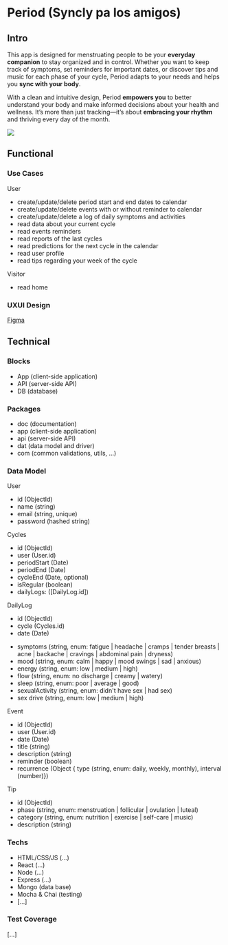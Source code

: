 # Period (Syncly pa los amigos)

## Intro

This app is designed for menstruating people to be your **everyday companion** to stay organized and in control. Whether you want to keep track of symptoms, set reminders for important dates, or discover tips and music for each phase of your cycle, Period adapts to your needs and helps you **sync with your body**.

With a clean and intuitive design, Period **empowers you** to better understand your body and make informed decisions about your health and wellness. It’s more than just tracking—it’s about **embracing your rhythm** and thriving every day of the month.

![](https://i.giphy.com/media/v1.Y2lkPTc5MGI3NjExcno0Z21nOWxudXRiNXhlajY3dWF5eDBwM3Vjdm9xMnhzaThtcDZtdCZlcD12MV9pbnRlcm5hbF9naWZfYnlfaWQmY3Q9Zw/j10NjRC0rU0IrIIbaA/giphy.gif)

## Functional

### Use Cases

User
- create/update/delete period start and end dates to calendar
- create/update/delete events with or without reminder to calendar
- create/update/delete a log of daily symptoms and activities
- read data about your current cycle
- read events reminders
- read reports of the last cycles    
- read predictions for the next cycle in the calendar
- read user profile
- read tips regarding your week of the cycle

Visitor
- read home

### UXUI Design

[Figma](https://www.figma.com/design/0axquRKAMeYzYictpTqeQX/Period?node-id=0-1&t=9KYWTC76WtFOT8jc-1)

## Technical

### Blocks

- App (client-side application)
- API (server-side API)
- DB (database)

### Packages

- doc (documentation)
- app (client-side application)
- api (server-side API)
- dat (data model and driver)
- com (common validations, utils, ...)

### Data Model

User
- id (ObjectId)
- name (string)
- email (string, unique)
- password (hashed string)

Cycles
- id (ObjectId)
- user (User.id)
- periodStart (Date)
- periodEnd (Date)
- cycleEnd (Date, optional)
- isRegular (boolean)
- dailyLogs: ([DailyLog.id])

DailyLog
- id (ObjectId)
- cycle (Cycles.id)
- date (Date)
<!-- - pregnancyChance (string, enum: low | medium | high) -->
- symptoms (string, enum: fatigue | headache | cramps | tender breasts | acne | backache | cravings | abdominal pain | dryness)
- mood (string, enum: calm | happy | mood swings | sad | anxious)
- energy (string, enum: low | medium | high)
- flow (string, enum: no discharge | creamy | watery)
- sleep (string, enum: poor | average | good)
- sexualActivity (string, enum: didn't have sex | had sex)
- sex drive (string, enum: low | medium | high)

Event
- id (ObjectId)
- user (User.id)
- date (Date)
- title (string)
- description (string)
- reminder (boolean)
- recurrence (Object { type (string, enum: daily, weekly, monthly), interval (number)})

Tip
- id (ObjectId) 
- phase (string, enum: menstruation | follicular | ovulation | luteal)
- category (string, enum: nutrition | exercise | self-care | music)
- description (string)

### Techs

- HTML/CSS/JS (...)
- React (...)
- Node (...)
- Express (...)
- Mongo (data base)
- Mocha & Chai (testing)
- [...]

### Test Coverage

[...]